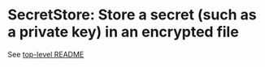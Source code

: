 # SecretStore: Store a secret (such as a private key) in an encrypted file

See [top-level README](../README.md)
